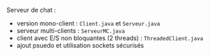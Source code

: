 Serveur de chat :
 - version mono-client : `Client.java` et `Serveur.java`
 - serveur multi-clients : `ServeurMC.java`
 - client avec E/S non bloquantes (2 threads) : `ThreadedClient.java`
 - ajout psuedo et utilisation sockets sécurisés
